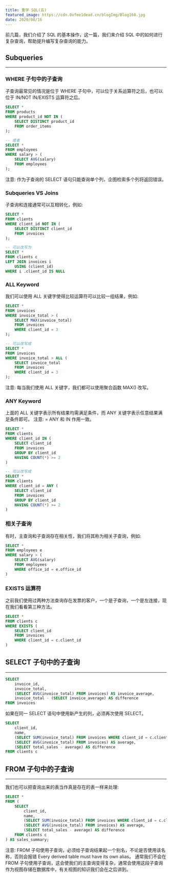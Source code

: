 ```yaml
---
title: 重学 SQL(五)
featured_image: https://cdn.0xfee1dead.cn/blogImg/Blog160.jpg
date: 2020/08/16
---
```


前几篇，我们介绍了 SQL 的基本操作，这一篇，我们来介绍 SQL 中的如何进行复杂查询，帮助提升编写复杂查询的能力。

## Subqueries
***  
### WHERE 子句中的子查询
子查询最常见的情况是位于 WHERE 子句中，可以位于关系运算符之后，也可以位于 IN/NOT IN/EXISTS 运算符之后。
``` sql
SELECT * 
FROM products
WHERE product_id NOT IN (
	SELECT DISTINCT product_id
	FROM order_items
);

-- 或者
SELECT * 
FROM employees
WHERE salary > (
	SELECT AVG(salary)
	FROM employees
);
```

注意: 作为子查询的 SELECT 语句只能查询单个列，企图检索多个列将返回错误。

### Subqueries VS Joins
子查询和连接通常可以互相转化，例如: 
``` sql
SELECT * 
FROM clients
WHERE client_id NOT IN (
	SELECT DISTINCT client_id
	FROM invoices
);

-- 可以改写为
SELECT * 
FROM clients c
LEFT JOIN invoices i
    USING (client_id)
WHERE i .client_id IS NULL
```

### ALL Keyword
我们可以使用 ALL 关键字使得比较运算符可以比较一组结果，例如: 
``` sql
SELECT *
FROM invoices
WHERE invoice_total > (
    SELECT MAX(invoice_total)
    FROM invoices
    WHERE client_id = 3
);

-- 可以改写成
SELECT *
FROM invoices
WHERE invoice_total > ALL (
    SELECT invoice_total
    FROM invoices
    WHERE client_id = 3
);
```

注意: 每当我们使用 ALL 关键字，我们都可以使用聚合函数 MAX() 改写。

### ANY Keyword
上面的 ALL 关键字表示所有结果均需满足条件，而 ANY 关键字表示任意结果满足条件即可。
注意: = ANY 和 IN 作用一致。
``` sql
SELECT *
FROM clients
WHERE client_id IN (
    SELECT client_id
    FROM invoices
    GROUP BY client_id
    HAVING COUNT(*) >= 2
)

-- 可以改写成
SELECT *
FROM clients
WHERE client_id = ANY (
    SELECT client_id
    FROM invoices
    GROUP BY client_id
    HAVING COUNT(*) >= 2
)
```

### 相关子查询
有时，主查询和子查询存在相关性，我们将其称为相关子查询，例如: 
``` sql
SELECT *
FROM employees e
WHERE salary > (
	SELECT AVG(salary)
	FROM employees
	WHERE office_id = e.office_id
)
```

### EXISTS 运算符
之前我们使用过两种方法查询存在发票的客户，一个是子查询，一个是左连接，现在我们看看第三种方法。
``` sql
SELECT *
FROM clients c
WHERE EXISTS (
    SELECT client_id
    FROM invoices
    WHERE client_id = c.client_id
)
```

## SELECT 子句中的子查询
*** 
``` sql
SELECT 
	invoice_id,
	invoice_total,
	(SELECT AVG(invoice_total) FROM invoices) AS invoice_average,
	invoice_total - (SELECT invoice_average) AS difference
FROM invoices
```

如果在同一 SELECT 语句中使用新产生的列，必须再次使用 SELECT。
``` sql
SELECT 
	client_id,
	name,
	(SELECT SUM(invoice_total) FROM invoices WHERE client_id = c.client_id) AS total_sales,
	(SELECT AVG(invoice_total) FROM invoices) AS average,
	(SELECT total_sales - average) AS difference
FROM clients c
```

## FROM 子句中的子查询
***  
我们也可以把查询出来的表当作真是存在的表一样来处理: 
``` sql
SELECT * 
FROM (
    SELECT 
        client_id,
        name,
        (SELECT SUM(invoice_total) FROM invoices WHERE client_id = c.client_id) AS total_sales,
        (SELECT AVG(invoice_total) FROM invoices) AS average,
        (SELECT total_sales - average) AS difference
    FROM clients c
) AS sales_summary;
```

注意: FROM 子句使用子查询，必须给子查询结果起一个别名，不论是否使用该名称，否则会报错 Every derived table must have its own alias。
通常我们不会在 FROM 子句使用子查询，这会使我们的主查询变得复杂，通常会使用这段子查询作为视图存储在数据库中，有关视图的知识我们会在之后讲到。
